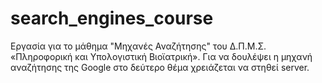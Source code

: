 # search_engines_course
Εργασία για το μάθημα "Μηχανές Αναζήτησης" του Δ.Π.Μ.Σ. «Πληροφορική και Υπολογιστική Βιοϊατρική».
Για να δουλέψει η μηχανή αναζήτησης της Google στο δεύτερο θέμα χρειάζεται να στηθεί server. 
